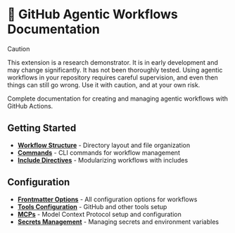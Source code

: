 # 📖 GitHub Agentic Workflows Documentation

> [!CAUTION]
> This extension is a research demonstrator. It is in early development and may change significantly. It has not been thoroughly tested. Using agentic workflows in your repository requires careful supervision, and even then things can still go wrong. Use it with caution, and at your own risk.

Complete documentation for creating and managing agentic workflows with GitHub Actions.

## Getting Started

- **[Workflow Structure](workflow-structure.md)** - Directory layout and file organization
- **[Commands](commands.md)** - CLI commands for workflow management
- **[Include Directives](include-directives.md)** - Modularizing workflows with includes

## Configuration

- **[Frontmatter Options](frontmatter.md)** - All configuration options for workflows
- **[Tools Configuration](tools.md)** - GitHub and other tools setup
- **[MCPs](mcps.md)** - Model Context Protocol setup and configuration
- **[Secrets Management](secrets.md)** - Managing secrets and environment variables

